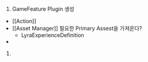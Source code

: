 
1.  GameFeature Plugin 생성
   - [[Action]]
   - [[Asset Manager]]
     필요한 Primary Assest을 가져온다?
     - LyraExperienceDefinition
   - 
1. 